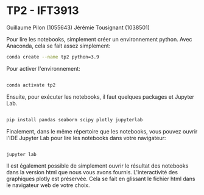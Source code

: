 # TP2 - IFT3913

Guillaume Pilon (1055643)
Jérémie Tousignant (1038501)


Pour lire les notebooks, simplement créer un environnement python. Avec Anaconda,
cela se fait assez simplement:

```bash
conda create --name tp2 python=3.9
```

Pour activer l'environnement:

```bash

conda activate tp2
```

Ensuite, pour exécuter les notebooks, il faut quelques packages et Jupyter Lab.

```bash

pip install pandas seaborn scipy plotly jupyterlab

```

Finalement, dans le même répertoire que les notebooks, vous pouvez ouvrir l'IDE Jupyter Lab
pour lire les notebooks dans votre navigateur:

```bash

jupyter lab

```

Il est également possible de simplement ouvrir le résultat des notebooks dans la version html que nous vous avons fournis. L'interactivité des graphiques plotly est préservée. Cela se fait en glissant le fichier html dans le navigateur web de votre choix.
